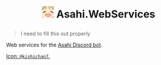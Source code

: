 # <p align="center"><img src="/icon-256.png" width="32px" height="32px"/> Asahi.WebServices</p>

> I need to fill this out properly

Web services for the [Asahi Discord bot](https://github.com/SquirrelKiev/Asahi).

[Icon: `@kishichan7`.](https://twitter.com/kishichan7/status/1623678774754807808)
